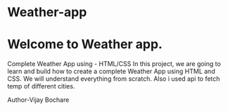 # Weather-app
<h1> Welcome to Weather app.</h1>
<p> Complete Weather App using - HTML/CSS In this project, we are going to learn and build how to create a complete Weather App using HTML and CSS. We will understand everything from scratch. Also i used api to fetch temp of different cities.</p> 

<p>Author-Vijay Bochare</p>

